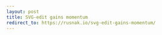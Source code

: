 ```yaml
---
layout: post
title: SVG-edit gains momentum
redirect_to: https://rusnak.io/svg-edit-gains-momentum/
---
```

